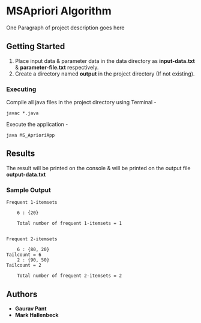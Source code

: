 # MSApriori Algorithm

One Paragraph of project description goes here

## Getting Started

1. Place input data & parameter data in the data directory as **input-data.txt** & **parameter-file.txt** respectively.
2. Create a directory named **output** in the project directory (If not existing).

### Executing

Compile all java files in the project directory using Terminal -

```
javac *.java
```

Execute the application -

```
java MS_AprioriApp
```


## Results

The result will be printed on the console & will be printed on the output file **output-data.txt**

### Sample Output

```
Frequent 1-itemsets

	6 : {20}

	Total number of frequent 1-itemsets = 1


Frequent 2-itemsets

	6 : {80, 20}
Tailcount = 6
	2 : {90, 50}
Tailcount = 2

	Total number of frequent 2-itemsets = 2
```

## Authors

* **Gaurav Pant**
* **Mark Hallenbeck**
